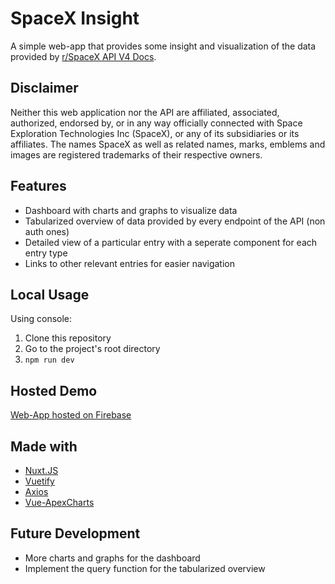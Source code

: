 # SpaceX Insight

A simple web-app that provides some insight and visualization of the data provided by [r/SpaceX API V4 Docs](https://github.com/r-spacex/SpaceX-API/tree/master/docs/v4).

## Disclaimer
Neither this web application nor the API are affiliated, associated, authorized, endorsed by, or in any way officially connected with Space Exploration Technologies Inc (SpaceX), or any of its subsidiaries or its affiliates. The names SpaceX as well as related names, marks, emblems and images are registered trademarks of their respective owners.

## Features
* Dashboard with charts and graphs to visualize data
* Tabularized overview of data provided by every endpoint of the API (non auth ones)
* Detailed view of a particular entry with a seperate component for each entry type
* Links to other relevant entries for easier navigation

## Local Usage
Using console:
1. Clone this repository
2. Go to the project's root directory
3. ```npm run dev```

## Hosted Demo
[Web-App hosted on Firebase](https://spacex-insight.web.app/)

## Made with
* [Nuxt.JS](https://github.com/nuxt/nuxt.js)
* [Vuetify](https://github.com/vuetifyjs/vuetify)
* [Axios](https://github.com/axios/axios)
* [Vue-ApexCharts](https://github.com/apexcharts/vue-apexcharts)

## Future Development
* More charts and graphs for the dashboard
* Implement the query function for the tabularized overview
